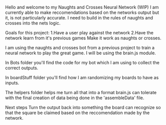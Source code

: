 Hello and welcome to my Naughts and Crosses Neural Network (WIP)
I am currently able to make reccomendations based on the networks output but it,
is not particularly accurate. I need to build in the rules of naughts and crosses
into the nets logic.

Goals for this project:
1.Have a user play against the network
2.Have the network learn from it's previous games
Make it work as naughts or crosses. 

I am using the naughts and crosses bot from a previous project to
train a neural network to play the great game. I will be using the brain.js module.

In Bots folder you'll find the code for my bot which I am using to collect the
correct outputs.

In boardStuff folder you'll find how I am randomizing my boards to have as inputs.

The helpers folder helps me turn all that into a format brain.js can tolerate
with the final creation of data being done in the 'assembleData' file.

Next steps
Turn the output back into something the board can recognize so that the square
be claimed based on the reccomendation made by the network.
